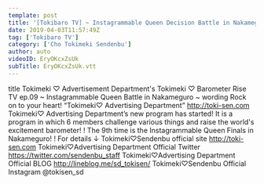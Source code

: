 ```yaml
---
template: post
title: '[Tokibaro TV] ~ Instagrammable Queen Decision Battle in Nakameguro ~ Tokimeki ♡ Barometer Rise TV ep 09'
date: 2019-04-03T11:57:49Z
tag: ['Tokibaro TV']
category: ['Cho Tokimeki Sendenbu']
author: auto 
videoID: EryOKcxZsUk
subTitle: EryOKcxZsUk.vtt
---
```

title
Tokimeki ♡ Advertisement Department's Tokimeki ♡ Barometer Rise TV ep.09 ~ Instagrammable Queen Battle in Nakameguro ~
wording
Rock on to your heart! “Tokimeki♡ Advertising Department” http://toki-sen.com Tokimeki♡ Advertising Department’s new program has started!
It is a program in which 6 members challenge various things and raise the world's excitement barometer! !
The 9th time is the Instagrammable Queen Finals in Nakameguro! !
For details ↓
 Tokimeki♡Sendenbu official site http://toki-sen.com
 Tokimeki♡Advertising Department Official Twitter https://twitter.com/sendenbu_staff
 Tokimeki♡Advertising Department Official BLOG http://lineblog.me/sd_tokisen/
 Tokimeki♡Sendenbu Official Instagram @tokisen_sd